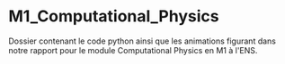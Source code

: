 # M1_Computational_Physics
Dossier contenant le code python ainsi que les animations figurant dans notre rapport pour le module Computational Physics en M1 à l'ENS.
